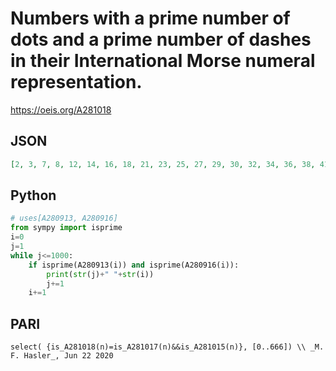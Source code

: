 # Numbers with a prime number of dots and a prime number of dashes in their International Morse numeral representation\.
https://oeis.org/A281018
## JSON
```JSON
[2, 3, 7, 8, 12, 14, 16, 18, 21, 23, 25, 27, 29, 30, 32, 34, 36, 38, 41, 43, 47, 49, 50, 52, 58, 61, 63, 67, 69, 70, 72, 74, 76, 78, 81, 83, 85, 87, 89, 92, 94, 96, 98, 101, 109, 110, 190, 200, 355, 445, 454, 456, 465, 535, 544, 546, 553, 557, 564, 566, 575, 645]
```
## Python
```Python
# uses[A280913, A280916]
from sympy import isprime
i=0
j=1
while j<=1000:
    if isprime(A280913(i)) and isprime(A280916(i)):
        print(str(j)+" "+str(i))
        j+=1
    i+=1
```
## PARI
```PARI
select( {is_A281018(n)=is_A281017(n)&&is_A281015(n)}, [0..666]) \\ _M. F. Hasler_, Jun 22 2020
```

